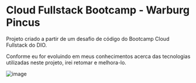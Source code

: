 # Cloud Fullstack Bootcamp - Warburg Pincus

Projeto criado a partir de um desafio de código do Bootcamp Cloud Fullstack do DIO. 

Conforme eu for evoluindo em meus conhecimentos acerca das tecnologias utilizadas neste projeto, irei retomar e melhora-lo. 

![image](https://user-images.githubusercontent.com/89222203/212736724-070aa2b9-c238-47c7-b8aa-9edc47d295e0.png)
